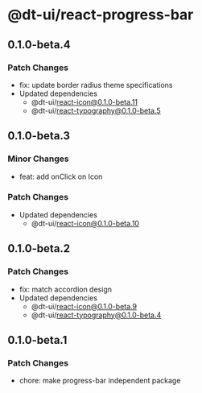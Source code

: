 # @dt-ui/react-progress-bar

## 0.1.0-beta.4

### Patch Changes

- fix: update border radius theme specifications
- Updated dependencies
  - @dt-ui/react-icon@0.1.0-beta.11
  - @dt-ui/react-typography@0.1.0-beta.5

## 0.1.0-beta.3

### Minor Changes

- feat: add onClick on Icon

### Patch Changes

- Updated dependencies
  - @dt-ui/react-icon@0.1.0-beta.10

## 0.1.0-beta.2

### Patch Changes

- fix: match accordion design
- Updated dependencies
  - @dt-ui/react-icon@0.1.0-beta.9
  - @dt-ui/react-typography@0.1.0-beta.4

## 0.1.0-beta.1

### Patch Changes

- chore: make progress-bar independent package
